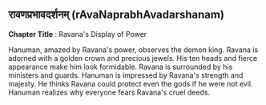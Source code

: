 ## रावणप्रभावदर्शनम् (rAvaNaprabhAvadarshanam)
**Chapter Title** : Ravana's Display of Power

Hanuman, amazed by Ravana's power, observes the demon king. Ravana is adorned with a golden crown and precious jewels. His ten heads and fierce appearance make him look formidable. Ravana is surrounded by his ministers and guards. Hanuman is impressed by Ravana's strength and majesty. He thinks Ravana could protect even the gods if he were not evil. Hanuman realizes why everyone fears Ravana's cruel deeds.